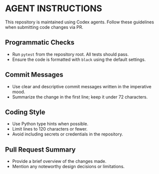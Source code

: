 # AGENT INSTRUCTIONS

This repository is maintained using Codex agents. Follow these guidelines when submitting code changes via PR.

## Programmatic Checks
- Run `pytest` from the repository root. All tests should pass.
- Ensure the code is formatted with `black` using the default settings.

## Commit Messages
- Use clear and descriptive commit messages written in the imperative mood.
- Summarize the change in the first line; keep it under 72 characters.

## Coding Style
- Use Python type hints when possible.
- Limit lines to 120 characters or fewer.
- Avoid including secrets or credentials in the repository.

## Pull Request Summary
- Provide a brief overview of the changes made.
- Mention any noteworthy design decisions or limitations.

